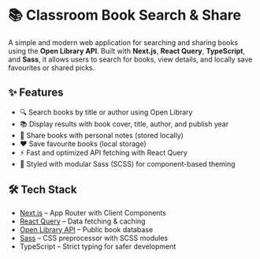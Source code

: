# 📚 Classroom Book Search & Share

A simple and modern web application for searching and sharing books using the **Open Library API**. Built with **Next.js**, **React Query**, **TypeScript**, and **Sass**, it allows users to search for books, view details, and locally save favourites or shared picks.

## ✨ Features

- 🔍 Search books by title or author using Open Library
- 📚 Display results with book cover, title, author, and publish year
- 🤝 Share books with personal notes (stored locally)
- ❤️ Save favourite books (local storage)
- ⚡ Fast and optimized API fetching with React Query
- 🎨 Styled with modular Sass (SCSS) for component-based theming

## 🛠️ Tech Stack

- [Next.js](https://nextjs.org/) – App Router with Client Components
- [React Query](https://tanstack.com/query) – Data fetching & caching
- [Open Library API](https://openlibrary.org/developers/api) – Public book database
- [Sass](https://sass-lang.com/) – CSS preprocessor with SCSS modules
- TypeScript – Strict typing for safer development